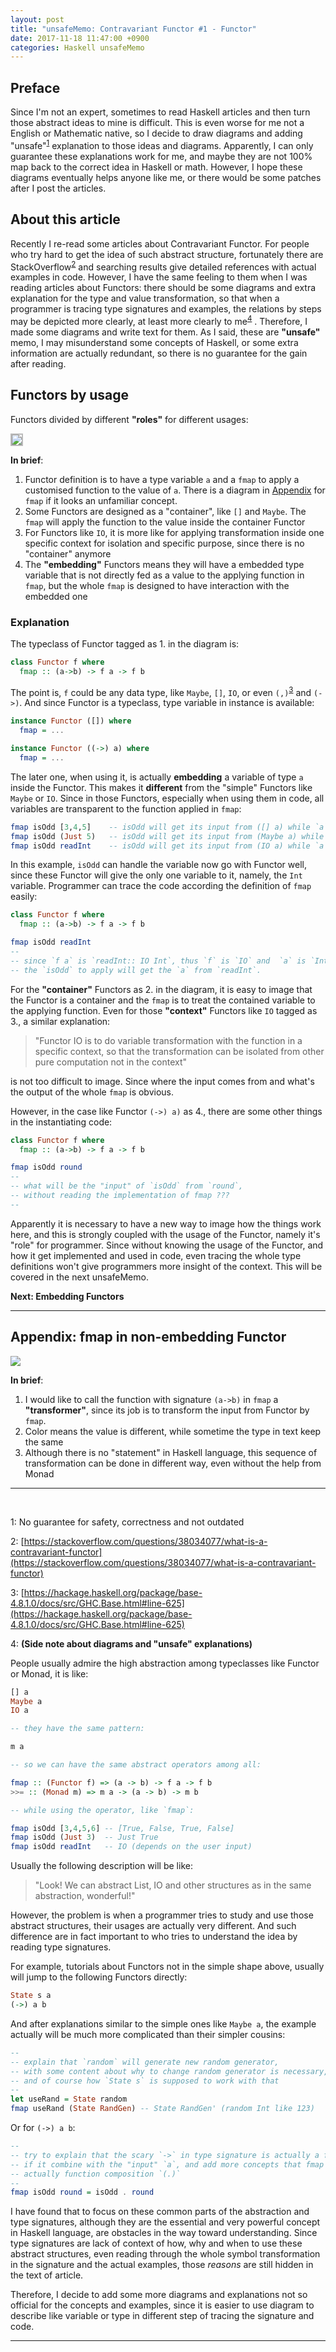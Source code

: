 ```yaml
---
layout: post
title: "unsafeMemo: Contravariant Functor #1 - Functor"
date: 2017-11-18 11:47:00 +0900
categories: Haskell unsafeMemo
---
```


## Preface

Since I'm not an expert, sometimes to read Haskell articles and then turn those abstract ideas to mine is difficult.
This is even worse for me not a English or Mathematic native, so I decide to draw diagrams and adding "unsafe"<sup>[1](#fn-unsafe)</sup> explanation to those
ideas and diagrams. Apparently, I can only guarantee these explanations work for me, and maybe they are not 100% map back to the correct idea in Haskell or
math. However, I hope these diagrams eventually helps anyone like me, or there would be some patches after I post the articles.

## About this article

Recently I re-read some articles about Contravariant Functor. For people who try hard to get the idea of such abstract structure, fortunately there are
StackOverflow<sup>[2](#fn-stackoverflow-ref-1)</sup> and searching results give detailed references with
actual examples in code. However, I have the same feeling to them when I was reading articles about Functors: there should be some diagrams and extra
explanation for the type and value transformation, so that when a programmer is tracing type signatures and examples, the relations by steps may be
depicted more clearly, at least more clearly to me<sup>[4](#fn-sidenote)</sup> . Therefore, I made some diagrams and write text for them. As I said, these are **"unsafe"** memo,
I may misunderstand some concepts of Haskell, or some extra information are actually redundant, so there is no guarantee for the gain after reading.

## Functors by usage

Functors divided by different **"roles"** for different usages:

<img style="border: 2px solid #bbb" src="https://docs.google.com/drawings/d/e/2PACX-1vQV4UudBo7IxzZhjdKz58Ik25VM70MkdJ_OYcNiZgsgdtHLX8F7Gr28J56LbC3UZDpYTvo1OuucGACs/pub?w=842&amp;h=659">

**In brief**:

1. Functor definition is to have a type variable `a` and a `fmap` to apply a customised function to the value of `a`.
There is a diagram in [Appendix](#appendix) for `fmap` if it looks an unfamiliar concept. 
2. Some Functors are designed as a "container", like `[]` and `Maybe`. The `fmap` will apply the function to the value inside the container Functor
3. For Functors like `IO`, it is more like for applying transformation inside one specific context for isolation and specific purpose,
since there is no "container" anymore
4. The **"embedding"** Functors means they will have a embedded type variable that is not directly fed as a value to the applying function in `fmap`,
but the whole `fmap` is designed to have interaction with the embedded one

### Explanation

The typeclass of Functor tagged as 1. in the diagram is:

```haskell 
class Functor f where
  fmap :: (a->b) -> f a -> f b
```

The point is, `f` could be any data type, like `Maybe`, `[]`, `IO`, or even `(,)`<sup>[3](#fn-functor-datatype)</sup> and `(->)`.
And since Functor is a typeclass, type variable in instance is available:


```haskell 
instance Functor ([]) where
  fmap = ...

instance Functor ((->) a) where
  fmap = ...
```

The later one, when using it, is actually **embedding** a variable of type `a` inside the Functor.
This makes it **different** from the "simple" Functors like `Maybe` or `IO`. Since in those Functors,
especially when using them in code, all variables are transparent to the function applied in `fmap`:


```haskell 
fmap isOdd [3,4,5]    -- isOdd will get its input from ([] a) while `a` is Int
fmap isOdd (Just 5)   -- isOdd will get its input from (Maybe a) while `a` is Int
fmap isOdd readInt    -- isOdd will get its input from (IO a) while `a` is Int
```

In this example, `isOdd` can handle the variable now go with Functor well, since these Functor will give the only one
variable to it, namely, the `Int` variable. Programmer can trace the code according the definition of `fmap` easily:

```haskell 
class Functor f where
  fmap :: (a->b) -> f a -> f b

fmap isOdd readInt
--
-- since `f a` is `readInt:: IO Int`, thus `f` is `IO` and  `a` is `Int`,
-- the `isOdd` to apply will get the `a` from `readInt`.
```

For the **"container"** Functors as 2. in the diagram, it is easy to image that the Functor is a container
and the `fmap` is to treat the contained variable to the applying function. Even for those **"context"** Functors like `IO` tagged as 3.,
a similar explanation:

> "Functor IO is to do variable transformation with the function in a specific context,
> so that the transformation can be isolated from other pure computation not in the context"

is not too difficult to image. Since where the input comes from and what's the output of the whole `fmap` is obvious.

However, in the case like Functor `(->) a)` as 4., there are some other things in the instantiating code:

```haskell 
class Functor f where
  fmap :: (a->b) -> f a -> f b

fmap isOdd round
--
-- what will be the "input" of `isOdd` from `round`,
-- without reading the implementation of fmap ??? 
--
```

Apparently it is necessary to have a new way to image how the things work here, and this is strongly coupled with the usage
of the Functor, namely it's "role" for programmer. Since without knowing the usage of the Functor, and how it get implemented and used in code,
even tracing the whole type definitions won't give programmers more insight of the context. This will be covered in the next unsafeMemo.

**Next: Embedding Functors**

---

## <a name="appendix"></a>Appendix: fmap in non-embedding Functor 

<img src="https://docs.google.com/drawings/d/e/2PACX-1vTrqsXUzPVtXA19S2HthlOXu-vSr-8nlCnDNcslBhz0plSUvSbExYcI4VQJdsfJj1wig4_akjGhW_w1/pub?w=960&amp;h=720">

**In brief**:

1. I would like to call the function with signature `(a->b)` in `fmap` a **"transformer"**, since its job
is to transform the input from Functor by `fmap`.
2. Color means the value is different, while sometime the type in text keep the same 
3. Although there is no "statement" in Haskell language, this sequence of transformation can be done in different way,
even without the help from Monad

---
<br />

<a name="fn-unsafe">1</a>: No guarantee for safety, correctness and not outdated

<a name="fn-stackoverflow-ref-1">2</a>: [https://stackoverflow.com/questions/38034077/what-is-a-contravariant-functor](https://stackoverflow.com/questions/38034077/what-is-a-contravariant-functor)

<a name="fn-functor-datatype">3</a>: [https://hackage.haskell.org/package/base-4.8.1.0/docs/src/GHC.Base.html#line-625](https://hackage.haskell.org/package/base-4.8.1.0/docs/src/GHC.Base.html#line-625)

<a name="fn-sidenote">4</a>:
**(Side note about diagrams and "unsafe" explanations)**

People usually admire the high abstraction among typeclasses like Functor or Monad, it is like:

```haskell 
[] a
Maybe a
IO a

-- they have the same pattern:

m a

-- so we can have the same abstract operators among all:

fmap :: (Functor f) => (a -> b) -> f a -> f b
>>= :: (Monad m) => m a -> (a -> b) -> m b

-- while using the operator, like `fmap`:

fmap isOdd [3,4,5,6] -- [True, False, True, False]
fmap isOdd (Just 3)  -- Just True
fmap isOdd readInt   -- IO (depends on the user input)
```

Usually the following description will be like:

> "Look! We can abstract List, IO and other structures as in the same abstraction, wonderful!"

However, the problem is when a programmer tries to study and use those abstract structures,
their usages are actually very different. And such difference are in fact important to who tries to understand the idea by reading type signatures.

For example, tutorials about Functors not in the simple shape above, usually will jump to the following Functors directly:

```haskell 
State s a
(->) a b
```

And after explanations similar to the simple ones like `Maybe a`, the example actually will be much more complicated than their simpler cousins:

```haskell 
-- 
-- explain that `random` will generate new random generator,
-- with some content about why to change random generator is necessary,
-- and of course how `State s` is supposed to work with that
--
let useRand = State random
fmap useRand (State RandGen) -- State RandGen' (random Int like 123)
```

Or for `(->) a b`:


```haskell 
--
-- try to explain that the scary `->` in type signature is actually a functor,
-- if it combine with the "input" `a`, and add more concepts that fmap for `(->) a` is
-- actually function composition `(.)`
--
fmap isOdd round = isOdd . round
```

I have found that to focus on these common parts of the abstraction and type signatures,
although they are the essential and very powerful concept in Haskell language,
are obstacles in the way toward understanding. Since type signatures are lack of context of how, why and when to use
these abstract structures, even reading through the whole symbol transformation in the signature and the actual examples,
those *reasons* are still hidden in the text of article.

Therefore, I decide to add some more diagrams and explanations not so official for the concepts and examples,
since it is easier to use diagram to describe like variable or type in different step of tracing the signature and code.

---
